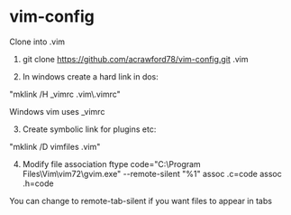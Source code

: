 vim-config
==========
Clone into .vim

1) git clone https://github.com/acrawford78/vim-config.git .vim

2) In windows create a hard link in dos:

"mklink /H _vimrc .vim\\.vimrc"

Windows vim uses _vimrc

3) Create symbolic link for plugins etc:

"mklink /D vimfiles .vim"

4) Modify file association
ftype code="C:\Program Files\Vim\vim72\gvim.exe" --remote-silent "%1"
assoc .c=code
assoc .h=code

You can change to remote-tab-silent if you want files to appear in tabs
